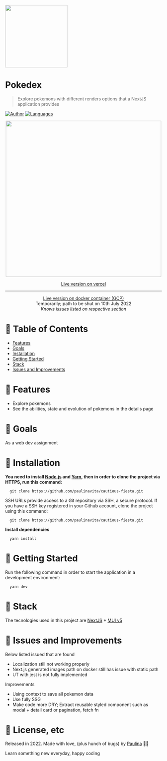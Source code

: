 <p align="left">
   <img src=".github/logo.png" width="200"/>
</p>

# Pokedex

> Explore pokemons with different renders options that a NextJS application provides

[![Author](https://img.shields.io/badge/author-paulinavita-F65555?style=flat-square)](https://github.com/paulinavita)
[![Languages](https://img.shields.io/github/languages/count/paulinavita/cautious-fiesta?color=%23F65555&style=flat-square)](#)

<p align="center">
   <img src="https://media.giphy.com/media/AshvQPgMXCf2piHrZI/giphy.gif" width="500"/>
</p>

<p align="center">
   <a href="https://reymon.vercel.app/">Live version on vercel</a>
</p>
<hr />
<p align="center">
   <a href="https://reymon.paulndavita.site/">Live version on docker container (GCP)</a><br/>
   <span>Temporarily; path to be shut on 10th July 2022</span><br>
    <i>Knows issues listed on respective section</i>
</p>

# :pushpin: Table of Contents

* [Features](#rocket-features)
* [Goals](#dart-goals)
* [Installation](#construction_worker-installation)
* [Getting Started](#runner-getting-started)
* [Stack](#stack)
* [Issues and Improvements](#bug-issues)


# :rocket: Features

* Explore pokemons
* See the abilities, state and evolution of pokemons in the details page

# :dart: Goals

As a web dev assignment 

# :construction_worker: Installation

**You need to install [Node.js](https://pt-br.reactjs.org/) and [Yarn](https://yarnpkg.com/), then in order to clone the project via HTTPS, run this command:**

```
  git clone https://github.com/paulinavita/cautious-fiesta.git
```

SSH URLs provide access to a Git repository via SSH, a secure protocol. If you have a SSH key registered in your Github account, clone the project using this command:

```
  git clone https://github.com/paulinavita/cautious-fiesta.git
```

**Install dependencies**

```
  yarn install
```

# :runner: Getting Started

Run the following command in order to start the application in a development environment:

```
  yarn dev
```

# :postbox: Stack

The tecnologies used in this project are [NextJS](https://nextjs.org/) + [MUI v5](https://mui.com/material-ui/getting-started/overview/)
# :bug: Issues and Improvements

Below listed issued that are found 
  - Localization still not working properly
  - Next.js generated images path on docker still has issue with static path
  - UT with jest is not fully implemented

Improvements
  - Using context to save all pokemon data
  - Use fully SSG
  - Make code more DRY; Extract reusable styled component such as modal + detail card or pagination, fetch fn

# :closed_book: License, etc

Released in 2022.
Made with love, (plus hunch of bugs) by [Paulina](https://github.com/paulinavita) 💜🚀

Learn something new everyday, happy coding